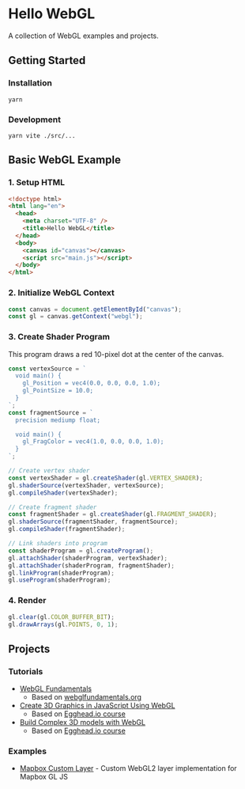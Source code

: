 # Hello WebGL

A collection of WebGL examples and projects.

## Getting Started

### Installation

```shell
yarn
```

### Development

```shell
yarn vite ./src/...
```

## Basic WebGL Example

### 1. Setup HTML

```html
<!doctype html>
<html lang="en">
  <head>
    <meta charset="UTF-8" />
    <title>Hello WebGL</title>
  </head>
  <body>
    <canvas id="canvas"></canvas>
    <script src="main.js"></script>
  </body>
</html>
```

### 2. Initialize WebGL Context

```js
const canvas = document.getElementById("canvas");
const gl = canvas.getContext("webgl");
```

### 3. Create Shader Program

This program draws a red 10-pixel dot at the center of the canvas.

```js
const vertexSource = `
  void main() {
    gl_Position = vec4(0.0, 0.0, 0.0, 1.0);
    gl_PointSize = 10.0;
  }
`;
const fragmentSource = `
  precision mediump float;  

  void main() {
    gl_FragColor = vec4(1.0, 0.0, 0.0, 1.0);
  }
`;

// Create vertex shader
const vertexShader = gl.createShader(gl.VERTEX_SHADER);
gl.shaderSource(vertexShader, vertexSource);
gl.compileShader(vertexShader);

// Create fragment shader
const fragmentShader = gl.createShader(gl.FRAGMENT_SHADER);
gl.shaderSource(fragmentShader, fragmentSource);
gl.compileShader(fragmentShader);

// Link shaders into program
const shaderProgram = gl.createProgram();
gl.attachShader(shaderProgram, vertexShader);
gl.attachShader(shaderProgram, fragmentShader);
gl.linkProgram(shaderProgram);
gl.useProgram(shaderProgram);
```

### 4. Render

```js
gl.clear(gl.COLOR_BUFFER_BIT);
gl.drawArrays(gl.POINTS, 0, 1);
```

## Projects

### Tutorials

- [WebGL Fundamentals](./src/webgl-fundamentals)
  - Based on [webglfundamentals.org](https://webglfundamentals.org/webgl/lessons/webgl-fundamentals.html)
- [Create 3D Graphics in JavaScript Using WebGL](./src/create-3d-graphics-in-javascript-using-webgl)
  - Based on [Egghead.io course](https://egghead.io/lessons/webgl-setting-up-webgl)
- [Build Complex 3D models with WebGL](./src/build-complex-3d-models-with-webgl)
  - Based on [Egghead.io course](https://egghead.io/courses/build-complex-3d-models-with-webgl)

### Examples

- [Mapbox Custom Layer](./src/mapbox-custom-layer) - Custom WebGL2 layer implementation for Mapbox GL JS
